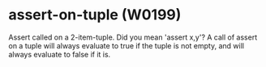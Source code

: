 # assert-on-tuple (W0199)

Assert called on a 2-item-tuple. Did you mean 'assert x,y'? A call of
assert on a tuple will always evaluate to true if the tuple is not
empty, and will always evaluate to false if it is.
